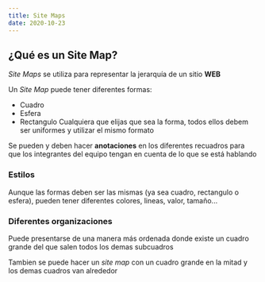 ```yaml
---
title: Site Maps
date: 2020-10-23
---
```

## ¿Qué es un Site Map?
*Site Maps* se utiliza para representar la jerarquía de un sitio **WEB**

Un *Site Map* puede tener diferentes formas:
- Cuadro
- Esfera
- Rectangulo
Cualquiera que elijas que sea la forma, todos ellos debem ser uniformes y utilizar el mismo formato

Se pueden y deben hacer **anotaciones** en los diferentes recuadros para que los integrantes del equipo tengan en cuenta de lo que se está hablando

### Estilos
Aunque las formas deben ser las mismas (ya sea cuadro, rectangulo o esfera), pueden tener diferentes colores, lineas, valor, tamaño... 

### Diferentes organizaciones
Puede presentarse de una manera más ordenada donde existe un cuadro grande del que salen todos los demas subcuadros

Tambien se puede hacer un *site map* con un cuadro grande en la mitad y los demas cuadros van alrededor